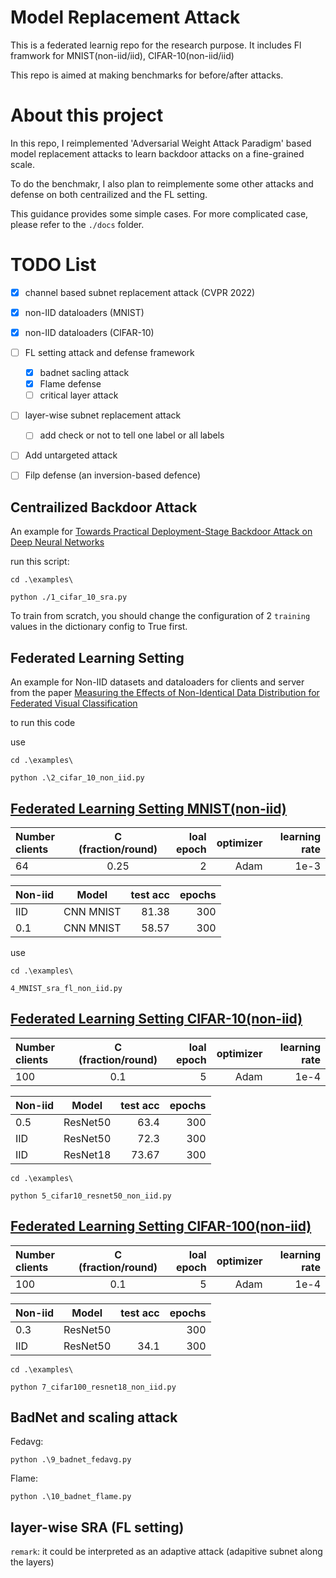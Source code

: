 # Model Replacement Attack
This is a federated learnig repo for the research purpose.
It includes Fl framwork for MNIST(non-iid/iid), CIFAR-10(non-iid/iid)

This repo is aimed at making benchmarks for before/after attacks.
# About this project


In this repo, I reimplemented 'Adversarial Weight Attack Paradigm' based model replacement attacks to learn backdoor attacks on a fine-grained scale.

To do the benchmakr, I also plan to reimplemente some other attacks and defense on both centrailized and the FL setting.

This guidance provides some simple cases.
For more complicated case, please refer to the `./docs` folder.

# TODO List
- [x] channel based subnet replacement attack (CVPR 2022)
- [x] non-IID dataloaders (MNIST)
- [x] non-IID dataloaders (CIFAR-10)
- [ ] FL setting attack and defense framework
    - [x] badnet sacling attack
    - [x] Flame defense
    - [ ] critical layer attack
- [ ] layer-wise subnet replacement attack
    - [ ] add check or not to tell one label or all labels
- [ ] Add untargeted attack
- [ ] Filp defense (an inversion-based defence)


## Centrailized  Backdoor Attack


An example for [Towards Practical Deployment-Stage Backdoor Attack on Deep Neural Networks](https://arxiv.org/abs/2111.12965)

run this script:
```
cd .\examples\
```
```
python ./1_cifar_10_sra.py
```
To train from scratch, you should change the configuration of 2 `training` values in the dictionary config to True first.


## Federated Learning Setting
An example for Non-IID datasets and dataloaders for clients and server from the paper [Measuring the Effects of Non-Identical Data Distribution for Federated Visual Classification](https://arxiv.org/abs/1909.06335)

to run this code

use
```
cd .\examples\
```
```
python .\2_cifar_10_non_iid.py
```

## [Federated Learning Setting MNIST(non-iid)](./examples/4_MNIST_sra_fl_non_iid.py)
|  Number clients | C (fraction/round) | loal epoch | optimizer| learning rate|
| :----------- | :------------: | ------------: | ------------: |------------: |
| 64        |   0.25        |   2       | Adam|1e-3


|  Non-iid | Model | test acc | epochs|
| :----------- | :------------: | ------------: | ------------: |
| IID       |    CNN MNIST        |    81.38       | 300|
| 0.1       |    CNN MNIST        |    58.57       | 300|

use 
```
cd .\examples\
```
```
4_MNIST_sra_fl_non_iid.py
```
## [Federated Learning Setting CIFAR-10(non-iid)](./examples/5_cifar10_fl_non_iid.py)
|  Number clients | C (fraction/round) | loal epoch | optimizer| learning rate|
| :----------- | :------------: | ------------: | ------------: |------------: |
| 100        |   0.1        |   5       | Adam|1e-4


|  Non-iid | Model | test acc | epochs|
| :----------- | :------------: | ------------: | ------------: |
| 0.5        |    ResNet50        |    63.4      | 300|
| IID        |    ResNet50        |    72.3      | 300|
| IID        |    ResNet18        |    73.67      | 300|
```
cd .\examples\
```
```
python 5_cifar10_resnet50_non_iid.py 
```


## [Federated Learning Setting CIFAR-100(non-iid)](./examples/7_cifar100_resnet18_non_iid.py)
|  Number clients | C (fraction/round) | loal epoch | optimizer| learning rate|
| :----------- | :------------: | ------------: | ------------: |------------: |
| 100        |   0.1        |   5       | Adam|1e-4


|  Non-iid | Model | test acc | epochs|
| :----------- | :------------: | ------------: | ------------: |
| 0.3        |    ResNet50        |         | 300|
| IID        |    ResNet50        |    34.1   | 300|
```
cd .\examples\
```
```
python 7_cifar100_resnet18_non_iid.py 
```

## BadNet and scaling attack
Fedavg:
```
python .\9_badnet_fedavg.py
```
Flame:
```
python .\10_badnet_flame.py
```

## layer-wise SRA (FL setting)

`remark`: it could be interpreted as an adaptive attack (adapitive subnet along the layers)